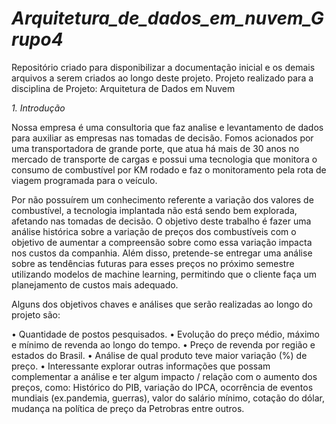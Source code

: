 # *Arquitetura_de_dados_em_nuvem_Grupo4*

Repositório criado para disponibilizar a documentação inicial e os demais arquivos a serem criados ao longo deste projeto. Projeto realizado para a disciplina de Projeto: Arquitetura de Dados em Nuvem

*1.	Introdução*

Nossa empresa é uma consultoria que faz analise e levantamento de dados para auxiliar as empresas nas tomadas de decisão. Fomos acionados por uma transportadora de grande porte, que atua há mais de 30 anos no mercado de transporte de cargas e possui uma tecnologia que monitora o consumo de combustível por KM rodado e faz o monitoramento pela rota de viagem programada para o veículo. 

Por não possuírem um conhecimento referente a variação dos valores de combustível, a tecnologia implantada não está sendo bem explorada, afetando nas tomadas de decisão.
O objetivo deste trabalho é fazer uma análise histórica sobre a variação de preços dos combustíveis com o objetivo de aumentar a compreensão sobre como essa variação impacta nos custos da companhia. Além disso, pretende-se entregar uma análise sobre as tendências futuras para esses preços no próximo semestre utilizando modelos de machine learning, permitindo que o cliente faça um planejamento de custos mais adequado. 

Alguns dos objetivos chaves e análises que serão realizadas ao longo do projeto são:

• Quantidade de postos pesquisados. 
• Evolução do preço médio, máximo e mínimo de revenda ao longo do tempo.
• Preço de revenda por região e estados do Brasil.
• Análise de qual produto teve maior variação (%) de preço. 
• Interessante explorar outras informações que possam complementar a análise e ter algum impacto / relação com o aumento dos preços, como: Histórico do PIB, variação do IPCA, ocorrência de eventos mundiais (ex.pandemia, guerras), valor do salário mínimo, cotação do dólar, mudança na política de preço da Petrobras entre outros.

